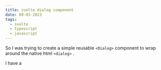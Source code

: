 ```yaml
---
title: svelte dialog component
date: 09-03-2023
tags:
  - svelte
  - typescript
  - javascript
---
```


So I was trying to create a simple reusable `<Dialog>` component to wrap around
the native html `<dialog>` .

I have a <Dialog/> component injected at the root layout which emits custom
events via the svelte's event dispatcher: not much logic in there, just a basic
wrapper around html <dialog> with custom events.

```typescript
<script lang='ts'>
  let dialog: Dialog
</script>

<Dialog
  bind:this={dialog}
  title={$confirm.title}
  message={$confirm.message}
  confirmAction={$confirm.confirmAction}
  on:confirm={$confirm.confirm}
  on:cancel={$confirm.cancel}
/>
<slot />
```

In the same root layout file I create a writable store for confirmation dialogs.
The store is basically a reactive connection to the <Dialog/> instance in the
root layout, events from the <Dialog/> are bound to the store. I then put the
store into context and give users a simple `confirm({...})` function to update
it, which returns a Promise that gets resolved inside the dialog.

```typescript
const confirm = writable({
  title: "",
  message: "",
  confirmAction: "",
  confirm: () => {},
  cancel: () => {},
});

setContext("dialog", {
  confirm: ({ title, message, confirmAction }) => {
    dialog.show();
    return new Promise((resolve) => {
      confirm.set({
        title,
        message,
        confirmAction,
        confirm: () => {
          dialog.close();
          resolve(true);
        },
        cancel: () => {
          dialog.close();
          resolve(false);
        },
      });
    });
  },
});
```

In the end, this is how I use the context in SubmitFunctions (in this case to
ask for confirmation before form submission):

```typescript
<form use:enhance={async ({ cancel }) => {
  const confirmed = await confirm({
    title: 'Are you sure you want to delete multiple items?',
    message: "You can't undo this action.",
    confirmAction: 'Delete'
  });
  if (!confirmed) cancel()
}
```
